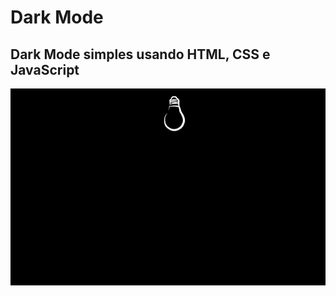 # Dark Mode
##  Dark Mode simples  usando HTML, CSS e JavaScript 

<div align="center">
  
![Art](art.gif)
  
</div> 
